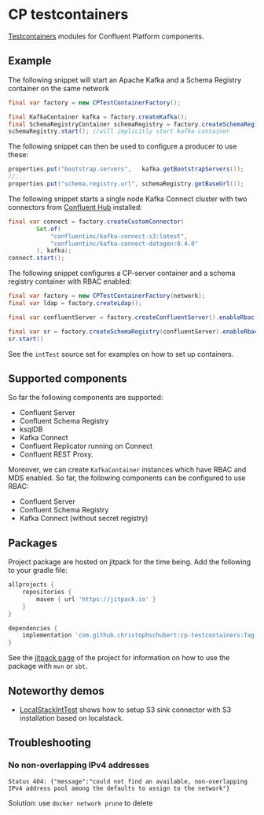 # CP testcontainers

[Testcontainers](https://www.testcontainers.org/) modules for Confluent Platform components.


## Example

The following snippet will start an Apache Kafka and a Schema Registry container on the same network
```java
final var factory = new CPTestContainerFactory();

final KafkaContainer kafka = factory.createKafka();
final SchemaRegistryContainer schemaRegistry = factory.createSchemaRegistry(kafka);
schemaRegistry.start(); //will implicitly start kafka container
```
The following snippet can then be used to configure a producer to use these:
```java
properties.put("bootstrap.servers",   kafka.getBootstrapServers());
//...
properties.put("schema.registry.url", schemaRegistry.getBaseUrl());
```

The following snippet starts a single node Kafka Connect cluster with two connectors from [Confluent Hub](https://www.confluent.io/hub/) installed:
```java
final var connect = factory.createCustomConnector(
        Set.of(
            "confluentinc/kafka-connect-s3:latest", 
            "confluentinc/kafka-connect-datagen:0.4.0"
        ), kafka);
connect.start();
```

The following snippet configures a CP-server container and a schema registry container with RBAC enabled:
```java
final var factory = new CPTestContainerFactory(network);
final var ldap = factory.createLdap();

final var confluentServer = factory.createConfluentServer().enableRbac();

final var sr = factory.createSchemaRegistry(confluentServer).enableRbac();
sr.start()
```


See the `intTest` source set for examples on how to set up containers.

## Supported components

So far the following components are supported:

- Confluent Server
- Confluent Schema Registry
- ksqlDB
- Kafka Connect
- Confluent Replicator running on Connect
- Confluent REST Proxy.

Moreover, we can create `KafkaContainer` instances which have RBAC and MDS enabled.
So far, the following components can be configured to use RBAC:

- Confluent Server
- Confluent Schema Registry
- Kafka Connect (without secret registry)


## Packages

Project package are hosted on jitpack for the time being. 
Add the following to your gradle file:

```groovy
allprojects {
    repositories {
        maven { url 'https://jitpack.io' }
    }
}

dependencies {
    implementation 'com.github.christophschubert:cp-testcontainers:Tag'
}
```

See the [jitpack page](https://jitpack.io/#christophschubert/cp-testcontainers) of the project for information on how to use the package with `mvn` or `sbt`.

## Noteworthy demos
- [LocalStackIntTest](https://github.com/christophschubert/cp-testcontainers/blob/master/src/intTest/java/net/christophschubert/cp/testcontainers/LocalStackIntTest.java) shows how to setup S3 sink connector with S3 installation based on localstack.

## Troubleshooting


### No non-overlapping IPv4 addresses

```
Status 404: {"message":"could not find an available, non-overlapping IPv4 address pool among the defaults to assign to the network"}
```

Solution: use `docker network prune` to delete 